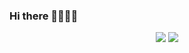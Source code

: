 ### Hi there 👋👋👋👋

<!--

Here are some ideas to get you started:

- 🔭 I’m currently working on ...
- 🌱 I’m currently learning ...
- 👯 I’m looking to collaborate on ...
- 🤔 I’m looking for help with ...
- 💬 Ask me about ...
- 📫 How to reach me: ...
- 😄 Pronouns: ...
- ⚡ Fun fact: ...
-->


<p align = "center">
  <img src = "github-readme-stats-nine-omega-89.vercel.app/api?username=SediRockStar&count_private=true&line_height=20&theme=tokyonight&hide_rank=false&show_icons=true">
  <img src = "https://github-readme-stats-nine-omega-89.vercel.app/api/top-langs/?username=SediRockStar&layout=compact&theme=tokyonight">
</p>
